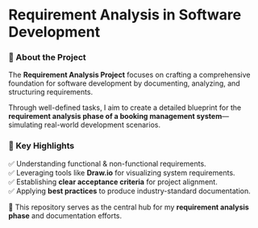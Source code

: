 # Requirement Analysis in Software Development  

### 📌 About the Project  
The **Requirement Analysis Project** focuses on crafting a comprehensive foundation for software development by documenting, analyzing, and structuring requirements.  

Through well-defined tasks, I aim to create a detailed blueprint for the **requirement analysis phase of a booking management system**—simulating real-world development scenarios.  

### 🚀 Key Highlights  
✅ Understanding functional & non-functional requirements.  
✅ Leveraging tools like **Draw.io** for visualizing system requirements.  
✅ Establishing **clear acceptance criteria** for project alignment.  
✅ Applying **best practices** to produce industry-standard documentation.  

🔹 This repository serves as the central hub for my **requirement analysis phase** and documentation efforts.  
